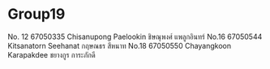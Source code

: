 # Group19
No. 12 67050335 Chisanupong Paelookin
ชิษณุพงศ์ แพลูกอินทร์
No.16 67050544 Kitsanatorn Seehanat
กฤษณธร สีหนาท
No.18 67050550 Chayangkoon Karapakdee
ชยางกูร การะภักดี

